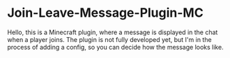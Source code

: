 # Join-Leave-Message-Plugin-MC
Hello, this is a Minecraft plugin, where a message is displayed in the chat when a player joins. The plugin is not fully developed yet, but I'm in the process of adding a config, so you can decide how the message looks like.
